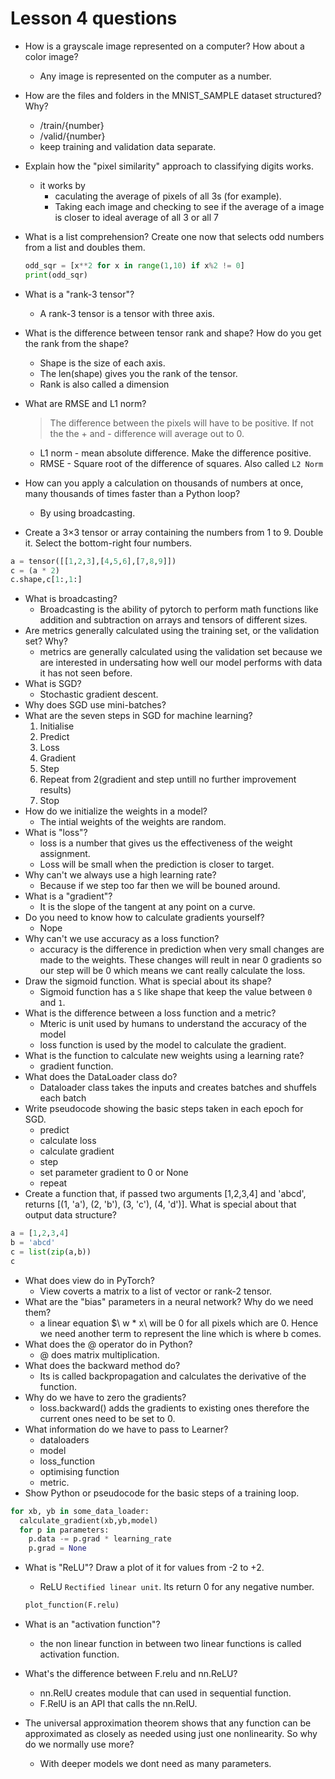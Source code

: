 # Lesson 4 questions

* How is a grayscale image represented on a computer? How about a color image?
  * Any image is represented on the computer as a number.
* How are the files and folders in the MNIST_SAMPLE dataset structured? Why?
  * /train/{number}
  * /valid/{number}
  * keep training and validation data separate.
* Explain how the "pixel similarity" approach to classifying digits works.
  * it works by
    * caculating the average of pixels of all 3s (for example).
    * Taking each image and checking to see if the average of a image is closer to ideal average of all 3 or all 7 
* What is a list comprehension? Create one now that selects odd numbers from a list and doubles them.

  ```python
  odd_sqr = [x**2 for x in range(1,10) if x%2 != 0]
  print(odd_sqr)
  ```

* What is a "rank-3 tensor"?
  * A rank-3 tensor is a tensor with three axis.
* What is the difference between tensor rank and shape? How do you get the rank from the shape?
  * Shape is the size of each axis.
  * The len(shape) gives you the rank of the tensor.
  * Rank is also called a dimension
* What are RMSE and L1 norm?
  > The difference between the pixels will have to be positive. If not the the + and - difference will average out to 0.
  * L1 norm - mean absolute difference. Make the difference positive.
  * RMSE - Square root of the difference of squares. Also called `L2 Norm`
* How can you apply a calculation on thousands of numbers at once, many thousands of times faster than a Python loop?
  * By using broadcasting.
* Create a 3×3 tensor or array containing the numbers from 1 to 9. Double it. Select the bottom-right four numbers.

```python
a = tensor([[1,2,3],[4,5,6],[7,8,9]])
c = (a * 2)
c.shape,c[1:,1:]

```

* What is broadcasting?
  * Broadcasting is the ability of pytorch to perform math functions like addition and subtraction on arrays and tensors of different sizes.
* Are metrics generally calculated using the training set, or the validation set? Why?
  * metrics are generally calculated using the validation set because we are interested in undersating how well our model performs with data it has not seen before.
* What is SGD?
  * Stochastic gradient descent.
* Why does SGD use mini-batches?
* What are the seven steps in SGD for machine learning?
  1. Initialise
  2. Predict
  3. Loss
  4. Gradient
  5. Step
  6. Repeat from 2(gradient and step untill no further improvement results)
  7. Stop
* How do we initialize the weights in a model?
  * The intial weights of the weights are random.
* What is "loss"?
  * loss is a number that gives us the effectiveness of the weight assignment.
  * Loss will be small when the prediction is closer to target.
* Why can't we always use a high learning rate?
  * Because if we step too far then we will be bouned around.
* What is a "gradient"?
  * It is the slope of the tangent at any point on a curve.
* Do you need to know how to calculate gradients yourself?
  * Nope
* Why can't we use accuracy as a loss function?
  * accuracy is the difference in prediction when very small changes are made to the weights. These changes will reult in near 0 gradients so our step will be 0 which means we cant really calculate the loss.
* Draw the sigmoid function. What is special about its shape?
  * Sigmoid function has a `S` like shape that keep the value between `0` and `1`.
* What is the difference between a loss function and a metric?
  * Mteric is unit used by humans to understand the accuracy of the model
  * loss function is used by the model to calculate the gradient.
* What is the function to calculate new weights using a learning rate?
  * gradient function.
* What does the DataLoader class do?
  * Dataloader class takes the inputs and creates batches and shuffels each batch
* Write pseudocode showing the basic steps taken in each epoch for SGD.
  * predict
  * calculate loss
  * calculate gradient
  * step
  * set parameter gradient to 0 or None
  * repeat
* Create a function that, if passed two arguments [1,2,3,4] and 'abcd', returns [(1, 'a'), (2, 'b'), (3, 'c'), (4, 'd')]. What is special about that output data structure?

```python
a = [1,2,3,4]
b = 'abcd'
c = list(zip(a,b))
c
```

* What does view do in PyTorch?
  * View coverts a matrix to a list of vector or rank-2 tensor.
* What are the "bias" parameters in a neural network? Why do we need them?
  * a linear equation $\ w * x\  will be 0 for all pixels which are 0. Hence we need another term to represent the line which is where b comes.
* What does the @ operator do in Python?
  * @ does matrix multiplication.
* What does the backward method do?
  * Its is called backpropagation and calculates the derivative of the function.
* Why do we have to zero the gradients?
  * loss.backward() adds the gradients to existing ones therefore the current ones need to be set to 0.
* What information do we have to pass to Learner?
  * dataloaders
  * model
  * loss_function
  * optimising function
  * metric.
* Show Python or pseudocode for the basic steps of a training loop.

```python
for xb, yb in some_data_loader:
  calculate_gradient(xb,yb,model)
  for p in parameters:
    p.data -= p.grad * learning_rate
    p.grad = None
```

* What is "ReLU"? Draw a plot of it for values from -2 to +2.
  * ReLU `Rectified linear unit`. Its return 0 for any negative number.
  
  ```python
  plot_function(F.relu)
  ```

* What is an "activation function"?
  * the non linear function in between two linear functions is called activation function.
* What's the difference between F.relu and nn.ReLU?
  * nn.RelU creates module that can used in sequential function.
  * F.RelU is an API that calls the nn.RelU.
* The universal approximation theorem shows that any function can be approximated as closely as needed using just one nonlinearity. So why do we normally use more?
  * With deeper models we dont need as many parameters.

